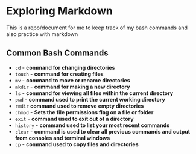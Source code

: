 # Exploring Markdown

This is a repo/document for me to keep track of my bash commands and also practice with markdown

## Common Bash Commands
- `cd` - **command for changing directories**
- `touch` - **command for creating files**
- `mv` - **command to move or rename directories**
- `mkdir` - **command for making a new directory**
- `ls` - **command for viewing all files within the current directory**
- `pwd` - **command used to print the current working directory**
- `rmdir` **command used to remove empty directories**
- `chmod` - **Sets the file permissions flag on a file or folder**
- `exit` - **command used to exit out of a directory**
- `history` - **command used to list your most recent commands**
- `clear` - **command is used to clear all previous commands and output from consoles and terminal windows**
- `cp` - **command used to copy files and directories**